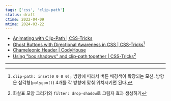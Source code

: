 ```yaml
---
tags: ['css', 'clip-path']
status: draft
ctime: 2022-04-09
mtime: 2024-03-22
---
```


- [Animating with Clip-Path | CSS-Tricks](https://css-tricks.com/animating-with-clip-path/)
- [Ghost Buttons with Directional Awareness in CSS | CSS-Tricks](https://css-tricks.com/ghost-buttons-with-directional-awareness-in-css/)[^116-1]
- [Chameleonic Header | CodyHouse](https://codyhouse.co/demo-tutorials/chameleonic-header/index.html)
- [Using "box shadows" and clip-path together | CSS-Tricks](https://css-tricks.com/using-box-shadows-and-clip-path-together/)[^116-2]

---

[^116-1]: `clip-path: inset(0 0 0 0);` 방향에 따라서 버튼 배경색이 확장되는 모션. 방향은 삼각형(`polygon()`) 4개를 각 방향에 맞춰 위치시키면 된다.
[^116-2]: 화살표 모양 그리기와 `filter: drop-shadow`로 그림자 효과 생성하기
